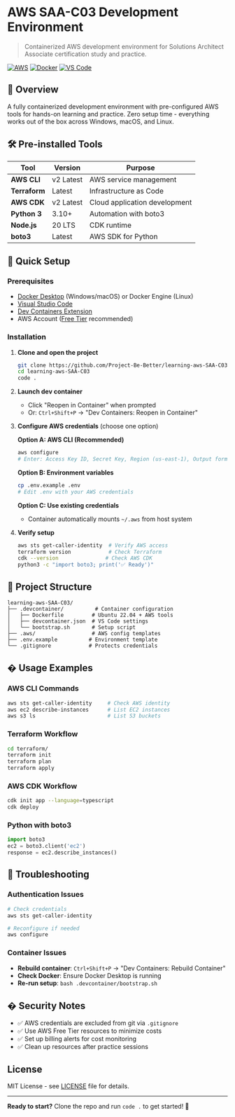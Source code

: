 # AWS SAA-C03 Development Environment

> Containerized AWS development environment for Solutions Architect Associate certification study and practice.

[![AWS](https://img.shields.io/badge/AWS-SAA--C03-orange?logo=amazon-aws)](https://aws.amazon.com/certification/certified-solutions-architect-associate/)
[![Docker](https://img.shields.io/badge/Docker-Enabled-blue?logo=docker)](https://www.docker.com/)
[![VS Code](https://img.shields.io/badge/VS%20Code-DevContainer-blue?logo=visual-studio-code)](https://code.visualstudio.com/)

## 🎯 Overview

A fully containerized development environment with pre-configured AWS tools for hands-on learning and practice. Zero setup time - everything works out of the box across Windows, macOS, and Linux.

## 🛠️ Pre-installed Tools

| Tool          | Version   | Purpose                       |
| ------------- | --------- | ----------------------------- |
| **AWS CLI**   | v2 Latest | AWS service management        |
| **Terraform** | Latest    | Infrastructure as Code        |
| **AWS CDK**   | v2 Latest | Cloud application development |
| **Python 3**  | 3.10+     | Automation with boto3         |
| **Node.js**   | 20 LTS    | CDK runtime                   |
| **boto3**     | Latest    | AWS SDK for Python            |

## 🚀 Quick Setup

### Prerequisites

- [Docker Desktop](https://www.docker.com/products/docker-desktop) (Windows/macOS) or Docker Engine (Linux)
- [Visual Studio Code](https://code.visualstudio.com/)
- [Dev Containers Extension](https://marketplace.visualstudio.com/items?itemName=ms-vscode-remote.remote-containers)
- AWS Account ([Free Tier](https://aws.amazon.com/free/) recommended)

### Installation

1. **Clone and open the project**

   ```bash
   git clone https://github.com/Project-Be-Better/learning-aws-SAA-C03.git
   cd learning-aws-SAA-C03
   code .
   ```

2. **Launch dev container**

   - Click "Reopen in Container" when prompted
   - Or: `Ctrl+Shift+P` → "Dev Containers: Reopen in Container"

3. **Configure AWS credentials** (choose one option)

   **Option A: AWS CLI (Recommended)**

   ```bash
   aws configure
   # Enter: Access Key ID, Secret Key, Region (us-east-1), Output format (json)
   ```

   **Option B: Environment variables**

   ```bash
   cp .env.example .env
   # Edit .env with your AWS credentials
   ```

   **Option C: Use existing credentials**

   - Container automatically mounts `~/.aws` from host system

4. **Verify setup**
   ```bash
   aws sts get-caller-identity  # Verify AWS access
   terraform version            # Check Terraform
   cdk --version               # Check AWS CDK
   python3 -c "import boto3; print('✅ Ready')"
   ```

## 📁 Project Structure

```
learning-aws-SAA-C03/
├── .devcontainer/          # Container configuration
│   ├── Dockerfile         # Ubuntu 22.04 + AWS tools
│   ├── devcontainer.json  # VS Code settings
│   └── bootstrap.sh       # Setup script
├── .aws/                  # AWS config templates
├── .env.example          # Environment template
└── .gitignore            # Protects credentials
```

## � Usage Examples

### AWS CLI Commands

```bash
aws sts get-caller-identity     # Check AWS identity
aws ec2 describe-instances      # List EC2 instances
aws s3 ls                       # List S3 buckets
```

### Terraform Workflow

```bash
cd terraform/
terraform init
terraform plan
terraform apply
```

### AWS CDK Workflow

```bash
cdk init app --language=typescript
cdk deploy
```

### Python with boto3

```python
import boto3
ec2 = boto3.client('ec2')
response = ec2.describe_instances()
```

## 🚨 Troubleshooting

### Authentication Issues

```bash
# Check credentials
aws sts get-caller-identity

# Reconfigure if needed
aws configure
```

### Container Issues

- **Rebuild container**: `Ctrl+Shift+P` → "Dev Containers: Rebuild Container"
- **Check Docker**: Ensure Docker Desktop is running
- **Re-run setup**: `bash .devcontainer/bootstrap.sh`

## � Security Notes

- ✅ AWS credentials are excluded from git via `.gitignore`
- ✅ Use AWS Free Tier resources to minimize costs
- ✅ Set up billing alerts for cost monitoring
- ✅ Clean up resources after practice sessions

## License

MIT License - see [LICENSE](LICENSE) file for details.

---

**Ready to start?** Clone the repo and run `code .` to get started! 🚀
